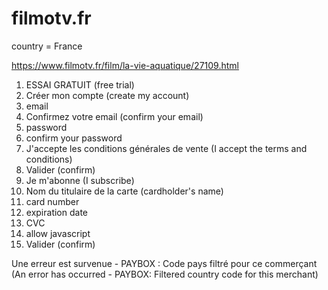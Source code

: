 # filmotv.fr

country = France

https://www.filmotv.fr/film/la-vie-aquatique/27109.html

1. ESSAI GRATUIT (free trial)
2. Créer mon compte (create my account)
3. email
4. Confirmez votre email (confirm your email)
5. password
6. confirm your password
7. J'accepte les conditions générales de vente (I accept the terms and
   conditions)
8. Valider (confirm)
9. Je m'abonne (I subscribe)
10. Nom du titulaire de la carte (cardholder's name)
11. card number
12. expiration date
13. CVC
14. allow javascript
15. Valider (confirm)

Une erreur est survenue - PAYBOX : Code pays filtré pour ce commerçant (An
error has occurred - PAYBOX: Filtered country code for this merchant)
